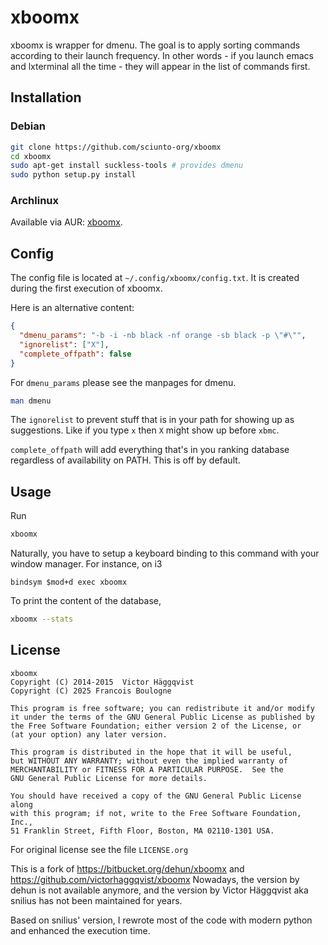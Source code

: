 # xboomx

xboomx is wrapper for dmenu. The goal is to apply sorting commands according to their launch frequency. In other words - if you launch emacs and lxterminal all the time - they will appear in the list of commands first.

## Installation


### Debian

```sh
git clone https://github.com/sciunto-org/xboomx
cd xboomx
sudo apt-get install suckless-tools # provides dmenu
sudo python setup.py install
```

### Archlinux

Available via AUR: [xboomx](https://aur.archlinux.org/packages/xboomx).


## Config
The config file is located at `~/.config/xboomx/config.txt`. It is created during the first execution of xboomx.


Here is an alternative content:
```json
{
  "dmenu_params": "-b -i -nb black -nf orange -sb black -p \"#\"",
  "ignorelist": ["X"],
  "complete_offpath": false
}
```

For `dmenu_params` please see the manpages for dmenu.
```sh
man dmenu
```

The `ignorelist` to prevent stuff that is in your path for showing up as suggestions. Like if you type `x` then `X` might show up before `xbmc`.

`complete_offpath` will add everything that's in you ranking database regardless of availability on PATH. This is off by default.


## Usage

Run

```sh
xboomx
```

Naturally, you have to setup a keyboard binding to this command with your window manager.
For instance, on i3

```
bindsym $mod+d exec xboomx
```


To print the content of the database,

```sh
xboomx --stats
```


## License

    xboomx
    Copyright (C) 2014-2015  Victor Häggqvist
    Copyright (C) 2025 Francois Boulogne

    This program is free software; you can redistribute it and/or modify
    it under the terms of the GNU General Public License as published by
    the Free Software Foundation; either version 2 of the License, or
    (at your option) any later version.

    This program is distributed in the hope that it will be useful,
    but WITHOUT ANY WARRANTY; without even the implied warranty of
    MERCHANTABILITY or FITNESS FOR A PARTICULAR PURPOSE.  See the
    GNU General Public License for more details.

    You should have received a copy of the GNU General Public License along
    with this program; if not, write to the Free Software Foundation, Inc.,
    51 Franklin Street, Fifth Floor, Boston, MA 02110-1301 USA.

For original license see the file `LICENSE.org`

This is a fork of https://bitbucket.org/dehun/xboomx and https://github.com/victorhaggqvist/xboomx
Nowadays, the version by dehun is not available anymore, and the version by Victor Häggqvist aka snilius has not been maintained for years.

Based on snilius' version, I rewrote most of the code with modern python and enhanced the execution time.
